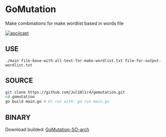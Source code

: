 # GoMutation
Make combinations for make wordlist based in words file

[![asciicast](https://asciinema.org/a/314318.svg)](https://asciinema.org/a/314318)

## USE
```cli
./main file-base-with-all-text-for-make-wordlist.txt file-for-output-wordlist.txt
```

## SOURCE
```bash
git clone https://github.com/Jul10l1r4/gomutation.git
cd gomutation
go build main.go # Or run with: go run main.go
```

## BINARY
Download builded: [GoMutation-SO-arch](https://github.com/Jul10l1r4/gomutation/releases)
